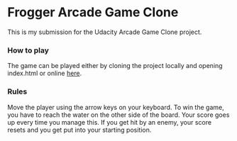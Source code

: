 Frogger Arcade Game Clone
===============================

This is my submission for the Udacity Arcade Game Clone project.

### How to play
The game can be played either by cloning the project locally and opening index.html or online [here](https://raduliviu.github.io/arcade-game-clone/).

### Rules
Move the player using the arrow keys on your keyboard. To win the game, you have to reach the water on the other side of the board. Your score goes up every time you manage this. If you get hit by an enemy, your score resets and you get put into your starting position.
